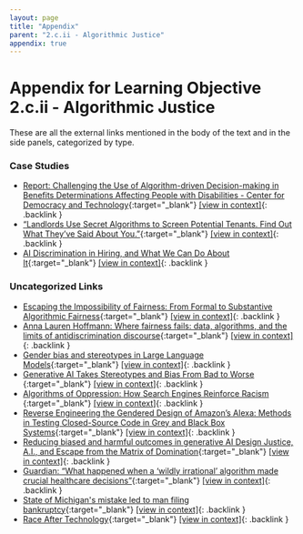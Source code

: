 ```yaml
---
layout: page
title: "Appendix"
parent: "2.c.ii - Algorithmic Justice"
appendix: true
---
```


# Appendix for Learning Objective 2.c.ii - Algorithmic Justice
These are all the external links mentioned in the body of the text and in the side panels, categorized by type.
### Case Studies
- [Report: Challenging the Use of Algorithm-driven Decision-making in Benefits Determinations Affecting People with Disabilities - Center for Democracy and Technology](https://cdt.org/insights/report-challenging-the-use-of-algorithm-driven-decision-making-in-benefits-determinations-affecting-people-with-disabilities/){:target="_blank"}<!-- tag:case-study --> [[view in context]](https:/src-handbook-infrastructure-team.github.io/srch/docs/artificial-intelligence/2.c.ii/?panel=failures-of-distribution#:~:text=Report%3A%20Challenging%20the%20Use%20of%20Algorithm-driven%20Decision-making%20in%20Benefits%20Determinations%20Affecting%20People%20with%20Disabilities%20-%20Center%20for%20Democracy%20and%20Technology){: .backlink }
- [“Landlords Use Secret Algorithms to Screen Potential Tenants. Find Out What They’ve Said About You.”](https://www.propublica.org/article/landlords-use-secret-algorithms-to-screen-potential-tenants-find-out-what-theyve-said-about-you){:target="_blank"}<!-- tag:case-study --> [[view in context]](https:/src-handbook-infrastructure-team.github.io/srch/docs/artificial-intelligence/2.c.ii/?panel=failures-of-distribution#:~:text=%E2%80%9CLandlords%20Use%20Secret%20Algorithms%20to%20Screen%20Potential%20Tenants.%20Find%20Out%20What%20They%E2%80%99ve%20Said%20About%20You.%E2%80%9D){: .backlink }
- [AI Discrimination in Hiring, and What We Can Do About It](https://www.newamerica.org/oti/blog/ai-discrimination-in-hiring-and-what-we-can-do-about-it/){:target="_blank"}<!-- tag:case-study --> [[view in context]](https:/src-handbook-infrastructure-team.github.io/srch/docs/artificial-intelligence/2.c.ii/?panel=failures-of-distribution#:~:text=AI%20Discrimination%20in%20Hiring%2C%20and%20What%20We%20Can%20Do%20About%20It){: .backlink }

### Uncategorized Links
- [Escaping the Impossibility of Fairness: From Formal to Substantive Algorithmic Fairness](https://link.springer.com/article/10.1007/s13347-022-00584-6){:target="_blank"} [[view in context]](https:/src-handbook-infrastructure-team.github.io/srch/docs/artificial-intelligence/2.c.ii/?panel=sociopolitical-factors-and-approaches#:~:text=Escaping%20the%20Impossibility%20of%20Fairness%3A%20From%20Formal%20to%20Substantive%20Algorithmic%20Fairness){: .backlink }
- [Anna Lauren Hoffmann: Where fairness fails: data, algorithms, and the limits of antidiscrimination discourse](https://www.tandfonline.com/doi/full/10.1080/1369118X.2019.1573912){:target="_blank"} [[view in context]](https:/src-handbook-infrastructure-team.github.io/srch/docs/artificial-intelligence/2.c.ii/?panel=sociopolitical-factors-and-approaches#:~:text=Anna%20Lauren%20Hoffmann%3A%20Where%20fairness%20fails%3A%20data%2C%20algorithms%2C%20and%20the%20limits%20of%20antidiscrimination%20discourse){: .backlink }
- [Gender bias and stereotypes in Large Language Models](https://dl.acm.org/doi/fullHtml/10.1145/3582269.3615599){:target="_blank"} [[view in context]](https:/src-handbook-infrastructure-team.github.io/srch/docs/artificial-intelligence/2.c.ii/?panel=failures-of-recognition#:~:text=Gender%20bias%20and%20stereotypes%20in%20Large%20Language%20Models){: .backlink }
- [Generative AI Takes Stereotypes and Bias From Bad to Worse ](https://www.bloomberg.com/graphics/2023-generative-ai-bias/){:target="_blank"} [[view in context]](https:/src-handbook-infrastructure-team.github.io/srch/docs/artificial-intelligence/2.c.ii/?panel=failures-of-recognition#:~:text=Generative%20AI%20Takes%20Stereotypes%20and%20Bias%20From%20Bad%20to%20Worse%20){: .backlink }
- [Algorithms of Oppression: How Search Engines Reinforce Racism ](https://www.jstor.org/stable/j.ctt1pwt9w5){:target="_blank"} [[view in context]](https:/src-handbook-infrastructure-team.github.io/srch/docs/artificial-intelligence/2.c.ii/?panel=failures-of-recognition#:~:text=Algorithms%20of%20Oppression%3A%20How%20Search%20Engines%20Reinforce%20Racism%20){: .backlink }
- [Reverse Engineering the Gendered Design of Amazon’s Alexa: Methods in Testing Closed-Source Code in Grey and Black Box Systems](https://digitalhumanities.org/dhq/vol/17/2/000700/000700.html){:target="_blank"} [[view in context]](https:/src-handbook-infrastructure-team.github.io/srch/docs/artificial-intelligence/2.c.ii/?panel=failures-of-recognition#:~:text=Reverse%20Engineering%20the%20Gendered%20Design%20of%20Amazon%E2%80%99s%20Alexa%3A%20Methods%20in%20Testing%20Closed-Source%20Code%20in%20Grey%20and%20Black%20Box%20Systems){: .backlink }
- [Reducing biased and harmful outcomes in generative AI Design Justice, A.I., and Escape from the Matrix of Domination](https://jods.mitpress.mit.edu/pub/costanza-chock/release/4){:target="_blank"} [[view in context]](https:/src-handbook-infrastructure-team.github.io/srch/docs/artificial-intelligence/2.c.ii/?panel=failures-of-recognition#:~:text=Reducing%20biased%20and%20harmful%20outcomes%20in%20generative%20AI%20Design%20Justice%2C%20A.I.%2C%20and%20Escape%20from%20the%20Matrix%20of%20Domination){: .backlink }
- [ Guardian: “What happened when a ‘wildly irrational’ algorithm made crucial healthcare decisions”](https://www.theguardian.com/us-news/2021/jul/02/algorithm-crucial-healthcare-decisions){:target="_blank"} [[view in context]](https:/src-handbook-infrastructure-team.github.io/srch/docs/artificial-intelligence/2.c.ii/?panel=failures-of-distribution#:~:text=%20Guardian%3A%20%E2%80%9CWhat%20happened%20when%20a%20%E2%80%98wildly%20irrational%E2%80%99%20algorithm%20made%20crucial%20healthcare%20decisions%E2%80%9D){: .backlink }
- [State of Michigan's mistake led to man filing bankruptcy](https://www.freep.com/story/news/local/michigan/2019/12/22/government-artificial-intelligence-midas-computer-fraud-fiasco/4407901002/){:target="_blank"} [[view in context]](https:/src-handbook-infrastructure-team.github.io/srch/docs/artificial-intelligence/2.c.ii/?panel=failures-of-distribution#:~:text=State%20of%20Michigan's%20mistake%20led%20to%20man%20filing%20bankruptcy){: .backlink }
- [Race After Technology](https://www.ruhabenjamin.com/race-after-technology){:target="_blank"} [[view in context]](https:/src-handbook-infrastructure-team.github.io/srch/docs/artificial-intelligence/2.c.ii/?panel=failures-of-distribution#:~:text=Race%20After%20Technology){: .backlink }


